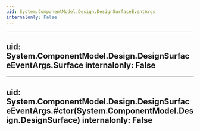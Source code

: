```yaml
---
uid: System.ComponentModel.Design.DesignSurfaceEventArgs
internalonly: False
---
```


---
uid: System.ComponentModel.Design.DesignSurfaceEventArgs.Surface
internalonly: False
---

---
uid: System.ComponentModel.Design.DesignSurfaceEventArgs.#ctor(System.ComponentModel.Design.DesignSurface)
internalonly: False
---
